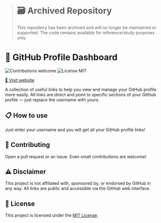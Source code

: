 > # 🗃️ Archived Repository
> This repository has been archived and will no longer be maintained or supported. The code remains available for reference/study purposes only.

# 📝 GitHub Profile Dashboard

<p>
  <img alt="Contributions welcome" src="https://img.shields.io/badge/Contributions-welcome-green">
  <img alt="License MIT" src="https://img.shields.io/badge/License-MIT-orange">
</p>

[🔗 Visit website](https://champytech.github.io/github-profile-dashboard/)

A collection of useful links to help you view and manage your GitHub profile more easily. All links are direct and point to specific sections of your GitHub profile — just replace the username with yours.

## 📋 How to use

Just enter your username and you will get all your GitHub profile links!

## 🙏 Contributing

Open a pull request or an issue. Even small contributions are welcome!

## ⚠️ Disclaimer

This project is not affiliated with, sponsored by, or endorsed by GitHub in any way. All links are public and accessible via the GitHub web interface.

## 🎫 License

This project is licensed under the [MIT License](LICENSE.md).
